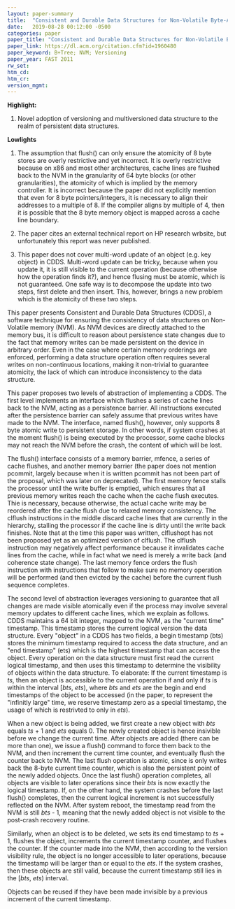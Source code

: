 ```yaml
---
layout: paper-summary
title:  "Consistent and Durable Data Structures for Non-Volatile Byte-Addressable Memory"
date:   2019-08-28 00:12:00 -0500
categories: paper
paper_title: "Consistent and Durable Data Structures for Non-Volatile Byte-Addressable Memory"
paper_link: https://dl.acm.org/citation.cfm?id=1960480
paper_keyword: B+Tree; NVM; Versioning
paper_year: FAST 2011
rw_set: 
htm_cd: 
htm_cr: 
version_mgmt: 
---
```


**Highlight:**

1. Novel adoption of versioning and multiversioned data structure to the realm of persistent data structures.

**Lowlights**

1. The assumption that flush() can only ensure the atomicity of 8 byte stores are overly restrictive and yet incorrect.
   It is overly restrictive because on x86 and most other architectures, cache lines are flushed back to the NVM in
   the granularity of 64 byte blocks (or other granularities), the atomicity of which is implied by the memory controller.
   It is incorrect because the paper did not explicitly mention that even for 8 byte pointers/integers, it is necessary to
   align their addresses to a multiple of 8. If the compiler aligns by multiple of 4, then it is possible that the 
   8 byte memory object is mapped across a cache line boundary.

2. The paper cites an external technical report on HP research wrbsite, but unfortunately this report was never published.

3. This paper does not cover multi-word update of an object (e.g. key object) in CDDS. Multi-word update can be tricky,
   because when you update it, it is still visible to the current operation (because otherwise how the operation finds it?), 
   and hence flusing must be atomic, which is not guaranteed. One safe way is to decompose the update into two steps, first
   delete and then insert. This, however, brings a new problem which is the atomicity of these two steps. 

This paper presents Consistent and Durable Data Structures (CDDS), a software technique for ensuring the consistency
of data structures on Non-Volatile memory (NVM). As NVM devices are directly attached to the memory bus, it is 
difficult to reason about persistence state changes due to the fact that memory writes can be made persistent on the device 
in arbitrary order. Even in the case where certain memory orderings are enforced, performing a data structure operation
often requires several writes on non-continuous locations, making it non-trivial to guarantee atomicity, the lack of 
which can introduce inconsistency to the data structure. 

This paper proposes two levels of abstraction of implementing a CDDS. The first level implements an interface which flushes
a series of cache lines back to the NVM, acting as a persistence barrier. All instructions executed after the persistence
barrier can safely assume that previous writes have made to the NVM. The interface, named flush(), however, only supports
8 byte atomic write to persistent storage. In other words, if system crashes at the moment flush() is being executed 
by the processor, some cache blocks may not reach the NVM before the crash, the content of which will be lost. 

The flush() interface consists of a memory barrier, mfence, a series of cache flushes, and another memory barrier (the
paper does not mention pcommit, largely because when it is written pcommit has not been part of the proposal, which was
later on deprecated). The first memory fence stalls the processor until the write buffer is emptied, which ensures that 
all previous memory writes reach the cache when the cache flush executes. Thie is necessary, because otherwise, the actual 
cache write may be reordered after the cache flush due to relaxed memory consistency. The clflush instructions in the middle
discard cache lines that are currently in the hierarchy, stalling the processor if the cache line is dirty until the 
write back finishes. Note that at the time this paper was written, clflushopt has not been proposed yet as an optimized
version of clflush. The clflush instruction may negatively affect performance because it invalidates cache lines from the 
cache, while in fact what we need is merely a write back (and coherence state change). The last memory fence orders the flush
instruction with instructions that follow to make sure no memory operation will be performed (and then evicted by the cache) 
before the current flush sequence completes. 

The second level of abstraction leverages versioning to guarantee that all changes are made visible atomically even if
the process may involve several memory updates to different cache lines, which we explain as follows. CDDS maintains a 
64 bit integer, mapped to the NVM, as the "current time" timestamp. This timestamp stores the current logical version the 
data structure. Every "object" in a CDDS has two fields, a begin timestamp (bts) stores the minimum timestamp required to 
access the data structure, and an "end timestamp" (ets) which is the highest timestamp that can access the object. Every 
operation on the data structure must first read the current logical timestamp, and then uses this timestamp to determine 
the visibility of objects within the data structure. To elaborate: If the current timestamp is *ts*, then an object is 
accessible to the current operation if and only if *ts* is within the interval [*bts*, *ets*), where *bts* and *ets* are 
the begin and end timestamps of the object to be accessed (in the paper, to represent the "infinitly large" time, we reserve 
timestamp zero as a special timestamp, the usage of which is restrivted to only in *ets*). 

When a new object is being added, we first create a new object with *bts* equals *ts* + 1 and *ets* equals 0. The newly 
created object is hence insivible before we change the current time. After objects are added (there can be more than one), 
we issue a flush() command to force them back to the NVM, and then increment the current time counter, and eventually flush 
the counter back to NVM. The last flush operation is atomic, since is only writes back the 8-byte current time counter,
which is also the persistent point of the newly added objects. Once the last flush() operation completes, all objects 
are visible to later operations since their *bts* is now exactly the logical timestamp. If, on the other hand, the system
crashes before the last flush() completes, then the current logical increment is not successfully reflected on the NVM.
After system reboot, the timestamp read from the NVM is still *bts* - 1, meaning that the newly added object is not 
visible to the post-crash recovery routine.

Similarly, when an object is to be deleted, we sets its end timestamp to *ts* + 1, flushes the object, increments the 
current timestamp counter, and flushes the counter. If the counter made into the NVM, then according to the version 
visibility rule, the object is no longer accessible to later operations, because the timestamp will be larger than or 
equal to the *ets*. If the system crashes, then these objects are still valid, because the current timestamp still
lies in the [*bts*, *ets*) interval.

Objects can be reused if they have been made invisible by a previous increment of the current timestamp. 